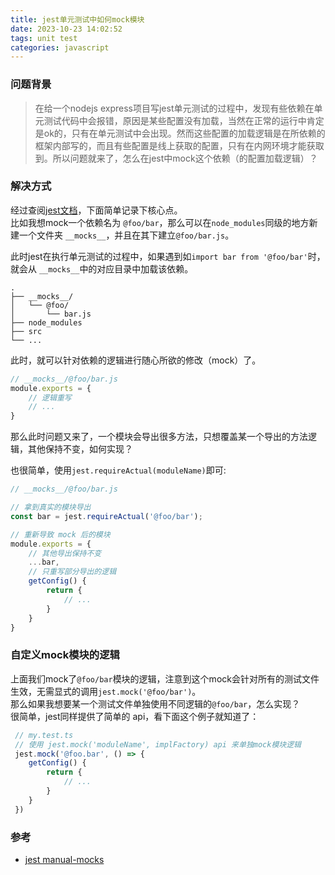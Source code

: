 ```yaml
---
title: jest单元测试中如何mock模块
date: 2023-10-23 14:02:52
tags: unit test
categories: javascript
---
```


### 问题背景

> 在给一个nodejs express项目写jest单元测试的过程中，发现有些依赖在单元测试代码中会报错，原因是某些配置没有加载，当然在正常的运行中肯定是ok的，只有在单元测试中会出现。然而这些配置的加载逻辑是在所依赖的框架内部写的，而且有些配置是线上获取的配置，只有在内网环境才能获取到。所以问题就来了，怎么在jest中mock这个依赖（的配置加载逻辑）？


<!-- more -->

### 解决方式
经过查阅[jest文档](https://jestjs.io/docs/manual-mocks#mocking-node-modules)，下面简单记录下核心点。  
比如我想mock一个依赖名为 `@foo/bar`，那么可以在`node_modules`同级的地方新建一个文件夹 `__mocks__`，并且在其下建立`@foo/bar.js`。  

此时jest在执行单元测试的过程中，如果遇到如`import bar from '@foo/bar'`时，就会从 `__mocks__`中的对应目录中加载该依赖。
```
.
├── __mocks__/
│   └── @foo/
│       └── bar.js
├── node_modules
├── src
└── ...

```

此时，就可以针对依赖的逻辑进行随心所欲的修改（mock）了。
```javascript
// __mocks__/@foo/bar.js
module.exports = {
    // 逻辑重写
    // ...
}
```

那么此时问题又来了，一个模块会导出很多方法，只想覆盖某一个导出的方法逻辑，其他保持不变，如何实现？

也很简单，使用`jest.requireActual(moduleName)`即可:

```javascript
// __mocks__/@foo/bar.js

// 拿到真实的模块导出
const bar = jest.requireActual('@foo/bar');

// 重新导致 mock 后的模块
module.exports = {
    // 其他导出保持不变
    ...bar,
    // 只重写部分导出的逻辑
    getConfig() {
        return {
            // ...
        }
    }
}
```

### 自定义mock模块的逻辑
上面我们mock了`@foo/bar`模块的逻辑，注意到这个mock会针对所有的测试文件生效，无需显式的调用`jest.mock('@foo/bar')`。  
那么如果我想要某一个测试文件单独使用不同逻辑的`@foo/bar`，怎么实现？  
很简单，jest同样提供了简单的 api，看下面这个例子就知道了：
```javascript
 // my.test.ts
 // 使用 jest.mock('moduleName', implFactory) api 来单独mock模块逻辑
 jest.mock('@foo.bar', () => {
    getConfig() {
        return {
            // ...
        }
    }
 })
```

### 参考
- [jest manual-mocks](https://jestjs.io/docs/manual-mocks)
